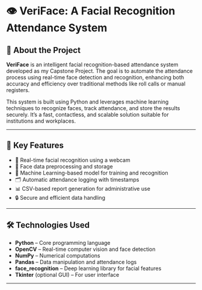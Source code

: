 # 👁️ VeriFace: A Facial Recognition Attendance System

## 🧠 About the Project

**VeriFace** is an intelligent facial recognition-based attendance system developed as my Capstone Project. The goal is to automate the attendance process using real-time face detection and recognition, enhancing both accuracy and efficiency over traditional methods like roll calls or manual registers.

This system is built using Python and leverages machine learning techniques to recognize faces, track attendance, and store the results securely. It’s a fast, contactless, and scalable solution suitable for institutions and workplaces.

---

## 🔧 Key Features

- 🎯 Real-time facial recognition using a webcam
- 🧼 Face data preprocessing and storage
- 🧠 Machine Learning-based model for training and recognition
- 🗂️ Automatic attendance logging with timestamps
- 📊 CSV-based report generation for administrative use
- 🔒 Secure and efficient data handling

---

## 🛠️ Technologies Used

- **Python** – Core programming language
- **OpenCV** – Real-time computer vision and face detection
- **NumPy** – Numerical computations
- **Pandas** – Data manipulation and attendance logs
- **face_recognition** – Deep learning library for facial features
- **Tkinter** (optional GUI) – For user interface

---

